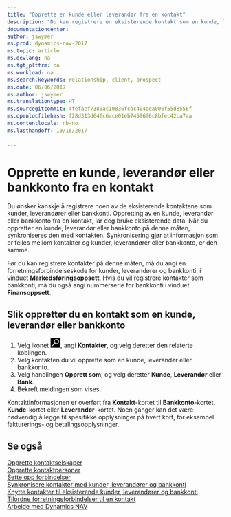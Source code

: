 ```yaml
---
title: "Opprette en kunde eller leverandør fra en kontakt"
description: "Du kan registrere en eksisterende kontakt som en kunde, leverandør eller bankkonto ved å bruke eksisterende data og angi en forretningsforbindelse."
documentationcenter: 
author: jswymer
ms.prod: dynamics-nav-2017
ms.topic: article
ms.devlang: na
ms.tgt_pltfrm: na
ms.workload: na
ms.search.keywords: relationship, client, prospect
ms.date: 06/06/2017
ms.author: jswymer
ms.translationtype: HT
ms.sourcegitcommit: 4fefaef7380ac10836fcac404eea006f55d8556f
ms.openlocfilehash: f28d313d64fc6ace01eb74596f6c8bfec42ca7aa
ms.contentlocale: nb-no
ms.lasthandoff: 10/16/2017

---
```

# <a name="how-to-create-a-customer-vendor-or-bank-account-from-a-contact"></a>Opprette en kunde, leverandør eller bankkonto fra en kontakt
Du ønsker kanskje å registrere noen av de eksisterende kontaktene som kunder, leverandører eller bankkonti. Oppretting av en kunde, leverandør eller bankkonto fra en kontakt, lar deg bruke eksisterende data. Når du oppretter en kunde, leverandør eller bankkonto på denne måten, synkroniseres den med kontakten. Synkronisering gjør at informasjon som er felles mellom kontakter og kunder, leverandører eller bankkonto, er den samme.

Før du kan registrere kontakter på denne måten, må du angi en forretningsforbindelseskode for kunder, leverandører og bankkonti, i vinduet **Markedsføringsoppsett**. Hvis du vil registrere kontakter som bankkonti, må du også angi nummerserie for bankkonti i vinduet **Finansoppsett**.

## <a name="to-create-a-contact-as-a-customer-vendor-or-bank-account"></a>Slik oppretter du en kontakt som en kunde, leverandør eller bankkonto
1. Velg ikonet ![Søk etter side eller rapport](media/ui-search/search_small.png "Søk etter side eller rapport"), angi **Kontakter**, og velg deretter den relaterte koblingen.
2. Velg kontakten du vil opprette som en kunde, leverandør eller bankkonto.
3. Velg handlingen **Opprett som**, og velg deretter **Kunde**, **Leverandør** eller **Bank**.
4. Bekreft meldingen som vises.

Kontaktinformasjonen er overført fra **Kontakt**-kortet til **Bankkonto**-kortet, **Kunde**-kortet eller **Leverandør**-kortet. Noen ganger kan det være nødvendig å legge til spesifikke opplysninger på hvert kort, for eksempel fakturerings- og betalingsopplysninger.

## <a name="see-also"></a>Se også
[Opprette kontaktselskaper](marketing-create-contact-companies.md)  
[Opprette kontaktpersoner](marketing-create-contact-persons.md)  
[Sette opp forbindelser](marketing-setup-marketing.md)  
[Synkronisere kontakter med kunder, leverandører og bankkonti](marketing-synchronize-contacts-customers-vendors-bank-accounts.md)  
[Knytte kontakter til eksisterende kunder, leverandører og bankkonti](marketing-how-link-contact.md)  
[Tilordne forretningsforbindelser til en kontakt](marketing-business-relations.md#AssignBusRelContact)  
[Arbeide med Dynamics NAV](ui-work-product.md)

